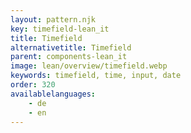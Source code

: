 ```yaml
---
layout: pattern.njk
key: timefield-lean_it
title: Timefield
alternativetitle: Timefield
parent: components-lean_it
image: lean/overview/timefield.webp
keywords: timefield, time, input, date
order: 320
availablelanguages: 
    - de
    - en
---
```

